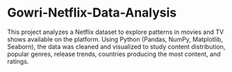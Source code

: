 # Gowri-Netflix-Data-Analysis
This project analyzes a Netflix dataset to explore patterns in movies and TV shows available on the platform. Using Python (Pandas, NumPy, Matplotlib, Seaborn), the data was cleaned and visualized to study content distribution, popular genres, release trends, countries producing the most content, and ratings. 
